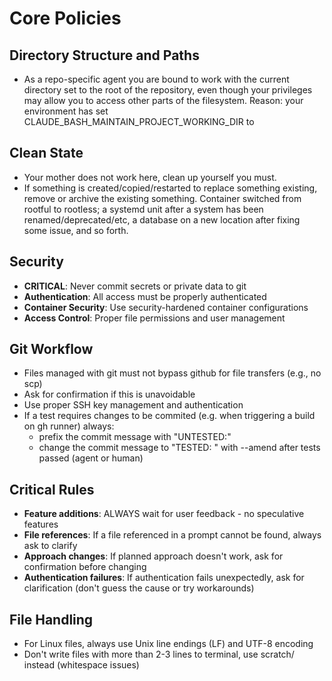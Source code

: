 # Core Policies

## Directory Structure and Paths
- As a repo-specific agent you are bound to work with the current directory set to the root of the repository, 
  even though your privileges may allow you to access other parts of the filesystem.
  Reason: your environment has set CLAUDE_BASH_MAINTAIN_PROJECT_WORKING_DIR to <repo root>

## Clean State
- Your mother does not work here, clean up yourself you must.
- If something is created/copied/restarted to replace something existing, remove or archive the existing something.
  <example>
    Container switched from rootful to rootless; a systemd unit after a system has been renamed/deprecated/etc,
    a database on a new location after fixing some issue, and so forth.
  </example>

## Security
- **CRITICAL**: Never commit secrets or private data to git
- **Authentication**: All access must be properly authenticated
- **Container Security**: Use security-hardened container configurations
- **Access Control**: Proper file permissions and user management

## Git Workflow  
- Files managed with git must not bypass github for file transfers (e.g., no scp)
- Ask for confirmation if this is unavoidable
- Use proper SSH key management and authentication
- If a test requires changes to be commited (e.g. when triggering a build on gh runner) always:
  - prefix the commit message with "UNTESTED:"
  - change the commit message to "TESTED: " with --amend after tests passed (agent or human)

## Critical Rules
- **Feature additions**: ALWAYS wait for user feedback - no speculative features
- **File references**: If a file referenced in a prompt cannot be found, always ask to clarify
- **Approach changes**: If planned approach doesn't work, ask for confirmation before changing
- **Authentication failures**: If authentication fails unexpectedly, ask for clarification (don't guess the cause or try workarounds)

## File Handling
- For Linux files, always use Unix line endings (LF) and UTF-8 encoding
- Don't write files with more than 2-3 lines to terminal, use scratch/ instead (whitespace issues)